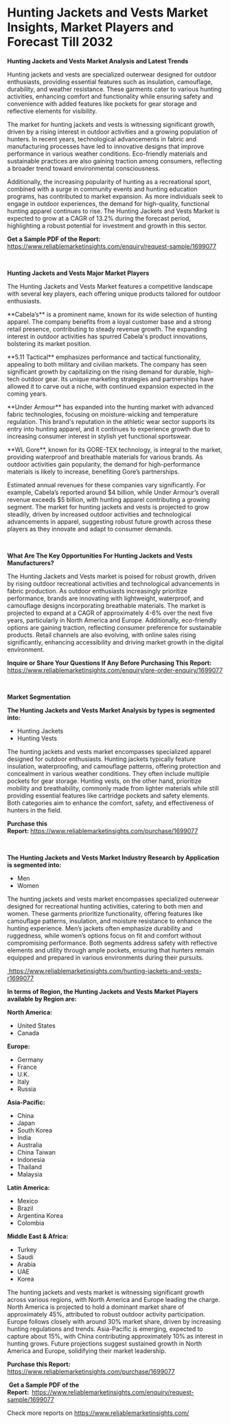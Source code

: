 <p><h1>Hunting Jackets and Vests Market Insights, Market Players and Forecast Till 2032</h1></p><p><strong>Hunting Jackets and Vests Market Analysis and Latest Trends</strong></p>
<p><p>Hunting jackets and vests are specialized outerwear designed for outdoor enthusiasts, providing essential features such as insulation, camouflage, durability, and weather resistance. These garments cater to various hunting activities, enhancing comfort and functionality while ensuring safety and convenience with added features like pockets for gear storage and reflective elements for visibility.</p><p>The market for hunting jackets and vests is witnessing significant growth, driven by a rising interest in outdoor activities and a growing population of hunters. In recent years, technological advancements in fabric and manufacturing processes have led to innovative designs that improve performance in various weather conditions. Eco-friendly materials and sustainable practices are also gaining traction among consumers, reflecting a broader trend toward environmental consciousness.</p><p>Additionally, the increasing popularity of hunting as a recreational sport, combined with a surge in community events and hunting education programs, has contributed to market expansion. As more individuals seek to engage in outdoor experiences, the demand for high-quality, functional hunting apparel continues to rise. The Hunting Jackets and Vests Market is expected to grow at a CAGR of 13.2% during the forecast period, highlighting a robust potential for investment and growth in this sector.</p></p>
<p><strong>Get a Sample PDF of the Report:&nbsp;</strong> <a href="https://www.reliablemarketinsights.com/enquiry/request-sample/1699077?utm_campaign=2885&utm_medium=2&utm_source=Github&utm_content=ia&utm_term=27032025&utm_id=hunting-jackets-and-vests">https://www.reliablemarketinsights.com/enquiry/request-sample/1699077</a></p>
<p>&nbsp;</p>
<p><strong>Hunting Jackets and Vests Major Market Players</strong></p>
<p><p>The Hunting Jackets and Vests Market features a competitive landscape with several key players, each offering unique products tailored for outdoor enthusiasts.</p><p>**Cabela’s** is a prominent name, known for its wide selection of hunting apparel. The company benefits from a loyal customer base and a strong retail presence, contributing to steady revenue growth. The expanding interest in outdoor activities has spurred Cabela's product innovations, bolstering its market position.</p><p>**5.11 Tactical** emphasizes performance and tactical functionality, appealing to both military and civilian markets. The company has seen significant growth by capitalizing on the rising demand for durable, high-tech outdoor gear. Its unique marketing strategies and partnerships have allowed it to carve out a niche, with continued expansion expected in the coming years.</p><p>**Under Armour** has expanded into the hunting market with advanced fabric technologies, focusing on moisture-wicking and temperature regulation. This brand's reputation in the athletic wear sector supports its entry into hunting apparel, and it continues to experience growth due to increasing consumer interest in stylish yet functional sportswear.</p><p>**WL Gore**, known for its GORE-TEX technology, is integral to the market, providing waterproof and breathable materials for various brands. As outdoor activities gain popularity, the demand for high-performance materials is likely to increase, benefiting Gore’s partnerships.</p><p>Estimated annual revenues for these companies vary significantly. For example, Cabela’s reported around $4 billion, while Under Armour’s overall revenue exceeds $5 billion, with hunting apparel contributing a growing segment. The market for hunting jackets and vests is projected to grow steadily, driven by increased outdoor activities and technological advancements in apparel, suggesting robust future growth across these players as they innovate and adapt to consumer demands.</p></p>
<p>&nbsp;</p>
<p><strong>What Are The Key Opportunities For Hunting Jackets and Vests Manufacturers?</strong></p>
<p><p>The Hunting Jackets and Vests market is poised for robust growth, driven by rising outdoor recreational activities and technological advancements in fabric production. As outdoor enthusiasts increasingly prioritize performance, brands are innovating with lightweight, waterproof, and camouflage designs incorporating breathable materials. The market is projected to expand at a CAGR of approximately 4-6% over the next five years, particularly in North America and Europe. Additionally, eco-friendly options are gaining traction, reflecting consumer preference for sustainable products. Retail channels are also evolving, with online sales rising significantly, enhancing accessibility and driving market growth in the digital environment.</p></p>
<p><strong>Inquire or Share Your Questions If Any Before Purchasing This Report:</strong> <a href="https://www.reliablemarketinsights.com/enquiry/pre-order-enquiry/1699077?utm_campaign=2885&utm_medium=2&utm_source=Github&utm_content=ia&utm_term=27032025&utm_id=hunting-jackets-and-vests">https://www.reliablemarketinsights.com/enquiry/pre-order-enquiry/1699077</a></p>
<p>&nbsp;</p>
<p><strong>Market Segmentation</strong></p>
<p><strong>The Hunting Jackets and Vests Market Analysis by types is segmented into:</strong></p>
<p><ul><li>Hunting Jackets</li><li>Hunting Vests</li></ul></p>
<p><p>The hunting jackets and vests market encompasses specialized apparel designed for outdoor enthusiasts. Hunting jackets typically feature insulation, waterproofing, and camouflage patterns, offering protection and concealment in various weather conditions. They often include multiple pockets for gear storage. Hunting vests, on the other hand, prioritize mobility and breathability, commonly made from lighter materials while still providing essential features like cartridge pockets and safety elements. Both categories aim to enhance the comfort, safety, and effectiveness of hunters in the field.</p></p>
<p><strong>Purchase this Report:&nbsp;</strong><a href="https://www.reliablemarketinsights.com/purchase/1699077?utm_campaign=2885&utm_medium=2&utm_source=Github&utm_content=ia&utm_term=27032025&utm_id=hunting-jackets-and-vests">https://www.reliablemarketinsights.com/purchase/1699077</a></p>
<p>&nbsp;</p>
<p><strong>The Hunting Jackets and Vests Market Industry Research by Application is segmented into:</strong></p>
<p><ul><li>Men</li><li>Women</li></ul></p>
<p><p>The hunting jackets and vests market encompasses specialized outerwear designed for recreational hunting activities, catering to both men and women. These garments prioritize functionality, offering features like camouflage patterns, insulation, and moisture resistance to enhance the hunting experience. Men’s jackets often emphasize durability and ruggedness, while women’s options focus on fit and comfort without compromising performance. Both segments address safety with reflective elements and utility through ample pockets, ensuring that hunters remain equipped and prepared in various environments during their pursuits.</p></p>
<p><a href="https://www.reliablemarketinsights.com/hunting-jackets-and-vests-r1699077?utm_campaign=2885&utm_medium=2&utm_source=Github&utm_content=ia&utm_term=27032025&utm_id=hunting-jackets-and-vests">&nbsp;https://www.reliablemarketinsights.com/hunting-jackets-and-vests-r1699077</a></p>
<p><strong>In terms of Region, the Hunting Jackets and Vests Market Players available by Region are:</strong></p>
<p>
    <p> <strong> North America: </strong>
        <ul>
            <li>United States</li>
            <li>Canada</li>
        </ul>
        </p> 
    <p> <strong> Europe: </strong>
        <ul>
            <li>Germany</li>
            <li>France</li>
            <li>U.K.</li>
            <li>Italy</li>
            <li>Russia</li>
        </ul>
        </p> 
    <p> <strong> Asia-Pacific: </strong>
        <ul>
            <li>China</li>
            <li>Japan</li>
            <li>South Korea</li>
            <li>India</li>
            <li>Australia</li>
            <li>China Taiwan</li>
            <li>Indonesia</li>
            <li>Thailand</li>
            <li>Malaysia</li>
        </ul>
        </p> 
    <p> <strong> Latin America: </strong>
        <ul>
            <li>Mexico</li>
            <li>Brazil</li>
            <li>Argentina Korea</li>
            <li>Colombia</li>
        </ul>
        </p> 
    <p> <strong> Middle East & Africa: </strong>
        <ul>
            <li>Turkey</li>
            <li>Saudi</li>
            <li>Arabia</li>
            <li>UAE</li>
            <li>Korea</li>
        </ul>
    </p>
    </p>
<p><p>The hunting jackets and vests market is witnessing significant growth across various regions, with North America and Europe leading the charge. North America is projected to hold a dominant market share of approximately 45%, attributed to robust outdoor activity participation. Europe follows closely with around 30% market share, driven by increasing hunting regulations and trends. Asia-Pacific is emerging, expected to capture about 15%, with China contributing approximately 10% as interest in hunting grows. Future projections suggest sustained growth in North America and Europe, solidifying their market leadership.</p></p>
<p><strong>Purchase this Report: </strong><a href="https://www.reliablemarketinsights.com/purchase/1699077?utm_campaign=2885&utm_medium=2&utm_source=Github&utm_content=ia&utm_term=27032025&utm_id=hunting-jackets-and-vests">https://www.reliablemarketinsights.com/purchase/1699077</a></p>
<p>&nbsp;<strong>Get a Sample PDF of the Report:&nbsp;&nbsp;</strong><a href="https://www.reliablemarketinsights.com/enquiry/request-sample/1699077?utm_campaign=2885&utm_medium=2&utm_source=Github&utm_content=ia&utm_term=27032025&utm_id=hunting-jackets-and-vests">https://www.reliablemarketinsights.com/enquiry/request-sample/1699077</a></p>
<p><strong></strong></p>
<p>Check more reports on <a href="https://www.reliablemarketinsights.com/?utm_campaign=2885&utm_medium=2&utm_source=Github&utm_content=ia&utm_term=27032025&utm_id=hunting-jackets-and-vests">https://www.reliablemarketinsights.com/</a></p>